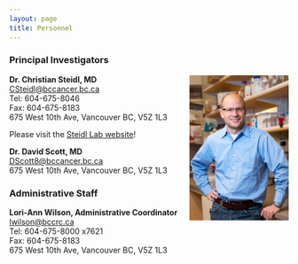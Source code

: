 ```yaml
---
layout: page
title: Personnel
---
```


### Principal Investigators

<img align="right" src="/img/steidl.png">

**Dr. Christian Steidl, MD**  
<CSteidl@bccancer.bc.ca>  
Tel: 604-675-8046  
Fax: 604-675-8183  
675 West 10th Ave, Vancouver BC, V5Z 1L3  

Please visit the [Steidl Lab website](http://steidllab.med.ubc.ca/)!

**Dr. David Scott, MD**  
<DScott8@bccancer.bc.ca>  
675 West 10th Ave, Vancouver BC, V5Z 1L3


### Administrative Staff

**Lori-Ann Wilson, Administrative Coordinator**  
<lwilson@bccrc.ca>  
Tel: 604-675-8000 x7621  
Fax: 604-675-8183  
675 West 10th Ave, Vancouver BC, V5Z 1L3
